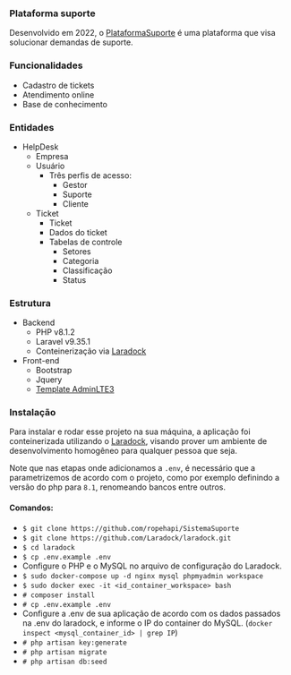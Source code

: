 ### Plataforma suporte

Desenvolvido em 2022, o [PlataformaSuporte]("https://github.com/ropehapi/PlataformaSuporte") é uma plataforma que visa solucionar demandas de suporte.

### Funcionalidades
- Cadastro de tickets
- Atendimento online
- Base de conhecimento

### Entidades
- HelpDesk
  - Empresa
  - Usuário
    - Três perfis de acesso:
      - Gestor
      - Suporte
      - Cliente
  - Ticket
    - Ticket 
    - Dados do ticket
    - Tabelas de controle
      - Setores
      - Categoria
      - Classificação
      - Status

### Estrutura
- Backend
    - PHP v8.1.2
    - Laravel v9.35.1
    - Conteinerização via [Laradock](https://laradock.io)
- Front-end
    - Bootstrap
    - Jquery
    - [Template AdminLTE3](https://github.com/jeroennoten/Laravel-AdminLTE)

### Instalação
Para instalar e rodar esse projeto na sua máquina, a aplicação foi conteinerizada utilizando o [Laradock](https://laradock.io), visando prover um ambiente de desenvolvimento homogêneo para qualquer pessoa que seja.

Note que nas etapas onde adicionamos a `.env`, é necessário que a parametrizemos de acordo com o projeto, como por exemplo definindo a versão do php para `8.1`, renomeando bancos entre outros.

#### Comandos:
- `$ git clone https://github.com/ropehapi/SistemaSuporte`
- `$ git clone https://github.com/Laradock/laradock.git`
- `$ cd laradock`
- `$ cp .env.example .env` 
- Configure o PHP e o MySQL no arquivo de configuração do Laradock.
- `$ sudo docker-compose up -d nginx mysql phpmyadmin workspace `
- `$ sudo docker exec -it <id_container_workspace> bash`
- `# composer install`
- `# cp .env.example .env` 
- Configure a .env de sua aplicação de acordo com os dados passados na .env do laradock, e informe o IP do container do MySQL. (`docker inspect <mysql_container_id> | grep IP`)
- `# php artisan key:generate`
- `# php artisan migrate`
- `# php artisan db:seed`
